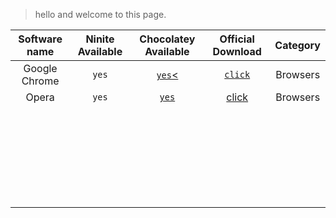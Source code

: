 > hello and welcome to this page.

|  Software name  |  Ninite Available  |  Chocolatey Available  |  Official Download |  Category  |
| :-------------: | :----------------: | :--------------------: | :-----------------:| :--------: |
| Google Chrome | `yes` | <a href="https://chocolatey.org/packages/GoogleChrome">`yes`<</a> | <a href="https://www.google.com/chrome/">`click`</a> | Browsers |
| Opera | `yes` | <a href="https://chocolatey.org/packages/Opera">`yes`</a> | <a href="https://www.opera.com/">click</a> | Browsers |
|  |  |  |  |  |
|  |  |  |  |  |
|  |  |  |  |  |
|  |  |  |  |  |
|  |  |  |  |  |
|  |  |  |  |  |
|  |  |  |  |  |
|  |  |  |  |  |
|  |  |  |  |  |
|  |  |  |  |  |
|  |  |  |  |  |
|  |  |  |  |  |
|  |  |  |  |  |
|  |  |  |  |  |
|  |  |  |  |  |
|  |  |  |  |  |
|  |  |  |  |  |
|  |  |  |  |  |
|  |  |  |  |  |
|  |  |  |  |  |
|  |  |  |  |  |
|  |  |  |  |  |
|  |  |  |  |  |
|  |  |  |  |  |
|  |  |  |  |  |
|  |  |  |  |  |
|  |  |  |  |  |
